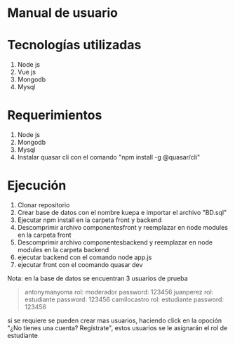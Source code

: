 # Manual de usuario

# Tecnologías utilizadas
1. Node js
2. Vue js
3. Mongodb
4. Mysql

# Requerimientos

1. Node js
2. Mongodb
3. Mysql
4. Instalar quasar cli con el comando "npm install -g @quasar/cli"

# Ejecución
1. Clonar repositorio
2. Crear base de datos con el nombre kuepa e importar el archivo "BD.sql"
3. Ejecutar npm install en la carpeta front y backend
4. Descomprimir archivo componentesfront y reemplazar en 
node modules en la carpeta front
5. Descomprimir archivo componentesbackend y reemplazar en 
node modules en la carpeta backend
6. ejecutar backend con el comando node app.js
7. ejecutar front con el coomando quasar dev

Nota: en la base de datos se encuentran 3 usuarios de prueba

> antonymanyoma rol: moderador password: 123456
> juanperez rol: estudiante password: 123456
> camilocastro rol: estudiante password: 123456

si se requiere se pueden crear mas usuarios, haciendo click en la opoción "¿No tienes una cuenta? Regístrate",
estos usuarios se le asignarán el rol de estudiante
